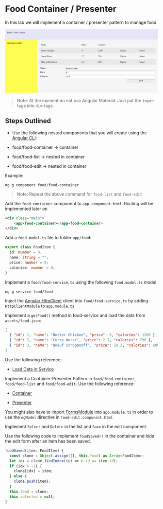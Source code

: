 # Food Container / Presenter

In this lab we will implement a container / presenter pattern to manage food. 

![food-list](_images/food-list.png)

>Note: At the moment do not use Angular Material. Just put the `input`-tags into `div`-tags. 

## Steps Outlined

  - Use the following nested components that you will create using the [Angular CLI](https://angular.io/cli/generate#component-command):

  - food/food-container -> container
  - food/food-list -> nested in container
  - food/food-edit -> nested in container

  Example:

  ```
  ng g component food/food-container
  ```

  >Note: Repeat the above command for `food-list` and `food-edit`

Add the `food-container` component to `app.component.html`. Routing will be implemented later on. 

```html
<div class="main">
    <app-food-container></app-food-container>
</div>
```

Add a `food.model.ts` file to folder `app/food`:

```typescript
export class FoodItem {
  id: number = 0;
  name: string = "";
  price: number = 0;
  calories: number = 0;
}
```

Implement a `food/food-service.ts` using the following `food.model.ts` model:

```
ng g service food/food
```

Inject the [Angular HttpClient](https://angular.io/guide/http) client into `food/food-service.ts` by adding `HttpClientModule` to `app.module.ts`

Implement a `getFood()` method in food-service and load the data from `assets/food.json`:

```json
[
  { "id": 1, "name": "Butter Chicken", "price": 9, "calories": 1200 },
  { "id": 2, "name": "Curry Wurst", "price": 2.7, "calories": 730 },
  { "id": 3, "name": "Boeuf Stroganoff", "price": 18.3, "calories": 600 }
]
```
Use the following reference: 

- [Load Data in Service](../../../demos/03-fundamentals/fundamentals-modules/src/app/demos/samples/persons/person.service.ts)

Implement a Container-Presenter Pattern in `food/food-container`, `food/food-list` and `food/food-edit`. Use the following reference: 

- [Container](../../../demos/03-fundamentals/fundamentals-modules/src/app/demos/samples/container)

- [Presenter](../../../demos/03-fundamentals/fundamentals-modules/src/app/demos/samples/persons/)

You might also have to import [FormsModule](https://angular.io/guide/frequent-ngmodules) into `app.module.ts` in order to use the `ngModel` directive in `food-edit.component.html`

Implement `Select` and `Delete` in the list and `Save` in the edit component.

Use the following code to implement `foodSaved()` in the container and hide the edit form after an item has been saved.

```typescript
foodSaved(item: FoodItem) {
  const clone = Object.assign([], this.food) as Array<FoodItem>;
  let idx = clone.findIndex((c) => c.id == item.id);
  if (idx > -1) {
    clone[idx] = item;
  } else {
    clone.push(item);
  }
  this.food = clone;
  this.selected = null;
}
```